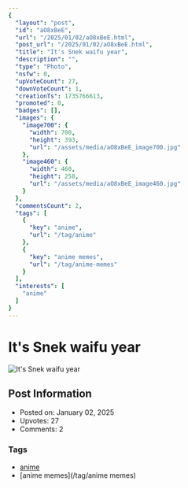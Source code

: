 ```yaml
---
{
  "layout": "post",
  "id": "aO8xBeE",
  "url": "/2025/01/02/aO8xBeE.html",
  "post_url": "/2025/01/02/aO8xBeE.html",
  "title": "It's Snek waifu year",
  "description": "",
  "type": "Photo",
  "nsfw": 0,
  "upVoteCount": 27,
  "downVoteCount": 1,
  "creationTs": 1735766613,
  "promoted": 0,
  "badges": [],
  "images": {
    "image700": {
      "width": 700,
      "height": 393,
      "url": "/assets/media/aO8xBeE_image700.jpg"
    },
    "image460": {
      "width": 460,
      "height": 258,
      "url": "/assets/media/aO8xBeE_image460.jpg"
    }
  },
  "commentsCount": 2,
  "tags": [
    {
      "key": "anime",
      "url": "/tag/anime"
    },
    {
      "key": "anime memes",
      "url": "/tag/anime-memes"
    }
  ],
  "interests": [
    "anime"
  ]
}
---
```


# It's Snek waifu year

![It's Snek waifu year](/assets/media/aO8xBeE_image700.jpg)

## Post Information

- Posted on: January 02, 2025
- Upvotes: 27
- Comments: 2

### Tags

- [anime](/tag/anime)
- [anime memes](/tag/anime memes)
